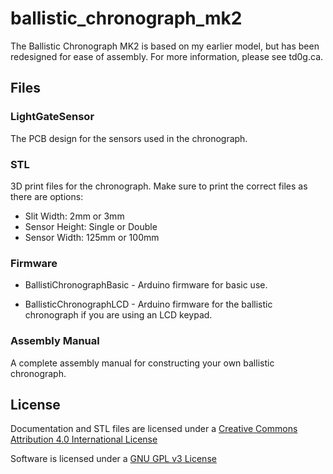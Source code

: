 # ballistic_chronograph_mk2

The Ballistic Chronograph MK2 is based on my earlier model, but has been redesigned for ease of assembly.  For more information, please see td0g.ca.

## Files

### LightGateSensor

The PCB design for the sensors used in the chronograph.

### STL

3D print files for the chronograph.  Make sure to print the correct files as there are options:
* Slit Width: 2mm or 3mm
* Sensor Height: Single or Double
* Sensor Width: 125mm or 100mm

### Firmware

* BallistiChronographBasic - Arduino firmware for basic use.

* BallisticChronographLCD - Arduino firmware for the ballistic chronograph if you are using an LCD keypad.

### Assembly Manual

A complete assembly manual for constructing your own ballistic chronograph.

## License

Documentation and STL files are licensed under a [Creative Commons Attribution 4.0 International License](https://creativecommons.org/licenses/by/4.0/)

Software is licensed under a [GNU GPL v3 License](https://www.gnu.org/licenses/gpl-3.0.txt)
